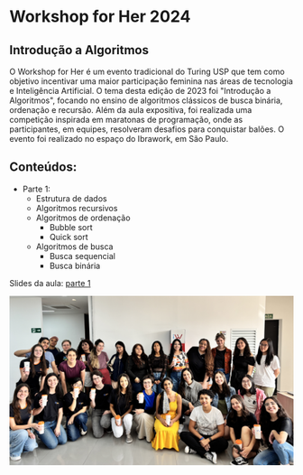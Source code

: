 # Workshop for Her 2024
## Introdução a Algoritmos

O Workshop for Her é um evento tradicional do Turing USP que tem como objetivo incentivar uma maior participação feminina nas áreas de tecnologia e Inteligência Artificial. O tema desta edição de 2023 foi "Introdução a Algoritmos", focando no ensino de algoritmos clássicos de busca binária, ordenação e recursão. Além da aula expositiva, foi realizada uma competição inspirada em maratonas de programação, onde as participantes, em equipes, resolveram desafios para conquistar balões. O evento foi realizado no espaço do Ibrawork, em São Paulo.

## Conteúdos:

- Parte 1:
  - Estrutura de dados
  - Algoritmos recursivos
  - Algoritmos de ordenação
    - Bubble sort
    - Quick sort
  - Algoritmos de busca
    - Busca sequencial
    - Busca binária

Slides da aula: [parte 1](https://docs.google.com/presentation/d/1hhYVHhnVSHmoGofK0LQGxiypeNFoMXMVjnDTee74ZhQ/edit?usp=drive_link)


<img src="/img/evento.JPG">
